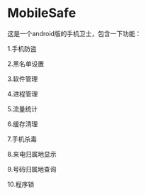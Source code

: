 # MobileSafe
这是一个android版的手机卫士，包含一下功能：

1.手机防盗 

2.黑名单设置 

3.软件管理 

4.进程管理 

5.流量统计 

6.缓存清理 

7.手机杀毒 

8.来电归属地显示 

9.号码归属地查询 

10.程序锁


